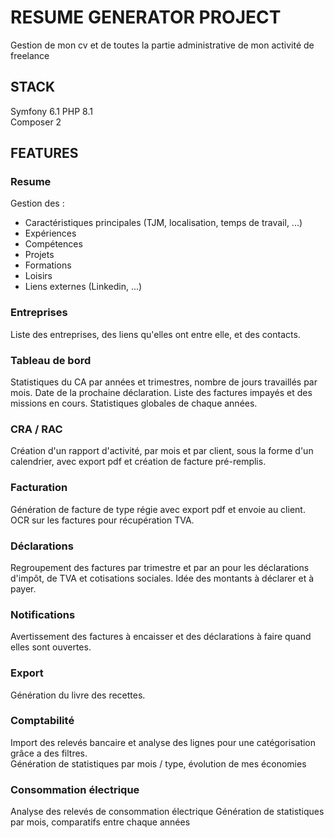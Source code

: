 # RESUME GENERATOR PROJECT

Gestion de mon cv et de toutes la partie administrative de mon activité de freelance  

## STACK

Symfony 6.1
PHP 8.1  
Composer 2    

## FEATURES

### Resume

Gestion des :
- Caractéristiques principales (TJM, localisation, temps de travail, ...)
- Expériences
- Compétences
- Projets
- Formations
- Loisirs
- Liens externes (Linkedin, ...)

### Entreprises

Liste des entreprises, des liens qu'elles ont entre elle, et des contacts.  

### Tableau de bord

Statistiques du CA par années et trimestres, nombre de jours travaillés par mois. 
Date de la prochaine déclaration. 
Liste des factures impayés et des missions en cours. 
Statistiques globales de chaque années. 

### CRA / RAC

Création d'un rapport d'activité, par mois et par client, sous la forme d'un calendrier, avec export pdf et création de facture pré-remplis.  

### Facturation

Génération de facture de type régie avec export pdf et envoie au client. 
OCR sur les factures pour récupération TVA. 

### Déclarations

Regroupement des factures par trimestre et par an pour les déclarations d'impôt, de TVA et cotisations sociales. 
Idée des montants à déclarer et à payer.  

### Notifications

Avertissement des factures à encaisser et des déclarations à faire quand elles sont ouvertes.  

### Export

Génération du livre des recettes.

### Comptabilité

Import des relevés bancaire et analyse des lignes pour une catégorisation grâce a des filtres.  
Génération de statistiques par mois / type, évolution de mes économies

### Consommation électrique

Analyse des relevés de consommation électrique
Génération de statistiques par mois, comparatifs entre chaque années
